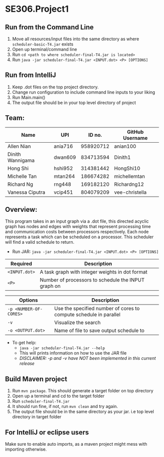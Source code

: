 # SE306.Project1

## Run from the Command Line
1. Move all resources/input files into the same directory as where `scheduler-basic-T4.jar` exists
2. Open up terminal/command line
3. Run `cd <path to where scheduler-final-T4.jar is located> `
4. Run `java -jar scheduler-final-T4.jar <INPUT.dot> <P> [OPTIONS]`

## Run from IntelliJ
1. Keep .dot files on the top project directory.
2. Change run configuration to include command line inputs to your liking
3. Run Main.main()
4. The output file should be in your top level directory of project

## Team:
| Name | UPI | ID no. | GitHub Username |
|---|---|---|---|
| Allen Nian | ania716 | 958920712 | anian100 |
| Dinith Wannigama | dwan609 | 834713594 | Dinith1 |
| Hong Shi | hshi952 | 314381442 | HongShi10 |
| Michelle Tan | mtan264 | 186674282 | michellemtan |
| Richard Ng | rng448 | 169182120 | Richardng12 |
| Vanessa Ciputra | vcip451 | 804079209 | vee-christella |


## Overview:
This program takes in an input graph via a .dot file, this directed acyclic graph has nodes and edges with weights that represent processing time and communication costs between processors respectively. Each node represents a task which can be scheduled on a processor. This scheduler will find a valid schedule to return.

- Run JAR: `java -jar scheduler-final-T4.jar <INPUT.dot> <P> [OPTIONS]`

| Required | Description | 
|---|---|
| `<INPUT.dot>` | A task graph with integer weights in dot format |
| `<P>` | Number of processors to schedule the INPUT graph on |

| Options | Description |
|---|---|
| `-p <NUMBER-OF-CORES>` | Use the specified number of cores to compute schedule in parallel |
| `-v` | Visualize the search |
| `-o <OUTPUT.dot>` | Name of file to save output schedule to |

- To get help:
  - `java -jar scheduler-final-T4.jar --help`
  - This will prints information on how to use the JAR file
  - *DISCLAIMER: -p and -v have NOT been implemented in this current release*

## Build Maven project

1. Run `mvn package`. This should generate a target folder on top directory
2. Open up a terminal and cd to the target folder
3. Run `scheduler-final-T4.jar`
4. It should run fine, if not, run `mvn clean` and try again.
5. The output file should be in the same directory as your jar. i.e top level directory in target folder

## For IntelliJ or eclipse users

Make sure to enable auto imports, as a maven project might mess with importing otherwise.
